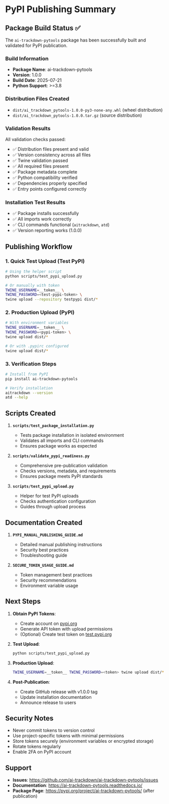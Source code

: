# PyPI Publishing Summary

## Package Build Status ✅

The `ai-trackdown-pytools` package has been successfully built and validated for PyPI publication.

### Build Information
- **Package Name**: ai-trackdown-pytools
- **Version**: 1.0.0
- **Build Date**: 2025-07-21
- **Python Support**: >=3.8

### Distribution Files Created
- `dist/ai_trackdown_pytools-1.0.0-py3-none-any.whl` (wheel distribution)
- `dist/ai_trackdown_pytools-1.0.0.tar.gz` (source distribution)

### Validation Results
All validation checks passed:
- ✅ Distribution files present and valid
- ✅ Version consistency across all files
- ✅ Twine validation passed
- ✅ All required files present
- ✅ Package metadata complete
- ✅ Python compatibility verified
- ✅ Dependencies properly specified
- ✅ Entry points configured correctly

### Installation Test Results
- ✅ Package installs successfully
- ✅ All imports work correctly
- ✅ CLI commands functional (`aitrackdown`, `atd`)
- ✅ Version reporting works (1.0.0)

## Publishing Workflow

### 1. Quick Test Upload (Test PyPI)
```bash
# Using the helper script
python scripts/test_pypi_upload.py

# Or manually with token
TWINE_USERNAME=__token__ \
TWINE_PASSWORD=<test-pypi-token> \
twine upload --repository testpypi dist/*
```

### 2. Production Upload (PyPI)
```bash
# With environment variables
TWINE_USERNAME=__token__ \
TWINE_PASSWORD=<pypi-token> \
twine upload dist/*

# Or with .pypirc configured
twine upload dist/*
```

### 3. Verification Steps
```bash
# Install from PyPI
pip install ai-trackdown-pytools

# Verify installation
aitrackdown --version
atd --help
```

## Scripts Created

1. **`scripts/test_package_installation.py`**
   - Tests package installation in isolated environment
   - Validates all imports and CLI commands
   - Ensures package works as expected

2. **`scripts/validate_pypi_readiness.py`**
   - Comprehensive pre-publication validation
   - Checks versions, metadata, and requirements
   - Ensures package meets PyPI standards

3. **`scripts/test_pypi_upload.py`**
   - Helper for test PyPI uploads
   - Checks authentication configuration
   - Guides through upload process

## Documentation Created

1. **`PYPI_MANUAL_PUBLISHING_GUIDE.md`**
   - Detailed manual publishing instructions
   - Security best practices
   - Troubleshooting guide

2. **`SECURE_TOKEN_USAGE_GUIDE.md`**
   - Token management best practices
   - Security recommendations
   - Environment variable usage

## Next Steps

1. **Obtain PyPI Tokens**:
   - Create account on [pypi.org](https://pypi.org)
   - Generate API token with upload permissions
   - (Optional) Create test token on [test.pypi.org](https://test.pypi.org)

2. **Test Upload**:
   ```bash
   python scripts/test_pypi_upload.py
   ```

3. **Production Upload**:
   ```bash
   TWINE_USERNAME=__token__ TWINE_PASSWORD=<token> twine upload dist/*
   ```

4. **Post-Publication**:
   - Create GitHub release with v1.0.0 tag
   - Update installation documentation
   - Announce release to users

## Security Notes

- Never commit tokens to version control
- Use project-specific tokens with minimal permissions
- Store tokens securely (environment variables or encrypted storage)
- Rotate tokens regularly
- Enable 2FA on PyPI account

## Support

- **Issues**: https://github.com/ai-trackdown/ai-trackdown-pytools/issues
- **Documentation**: https://ai-trackdown-pytools.readthedocs.io/
- **Package Page**: https://pypi.org/project/ai-trackdown-pytools/ (after publication)